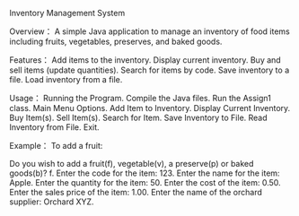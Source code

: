 Inventory Management System

Overview：
A simple Java application to manage an inventory of food items including fruits, vegetables, preserves, and baked goods.

Features：
  Add items to the inventory.
  Display current inventory.
  Buy and sell items (update quantities).
  Search for items by code.
  Save inventory to a file.
  Load inventory from a file.
  
Usage：
  Running the Program.
  Compile the Java files.
  Run the Assign1 class.
  Main Menu Options.
  Add Item to Inventory.
  Display Current Inventory.
  Buy Item(s).
  Sell Item(s).
  Search for Item.
  Save Inventory to File.
  Read Inventory from File.
  Exit.
  
Example：
  To add a fruit:

  Do you wish to add a fruit(f), vegetable(v), a preserve(p) or baked goods(b)? f.
  Enter the code for the item: 123.
  Enter the name for the item: Apple.
  Enter the quantity for the item: 50.
  Enter the cost of the item: 0.50.
  Enter the sales price of the item: 1.00.
  Enter the name of the orchard supplier: Orchard XYZ.
